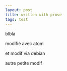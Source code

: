 ```yaml
---
layout: post
title: written with prose
tags: test
---
```


blbla


modifié avec atom

et modif via debian

autre petite modif
